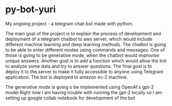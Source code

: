 # py-bot-yuri
My ongoing project - a telegram chat-bot made with python. 

  The main goal of the project is to explain the process of development and deployment of a telegram chatbot to aws server, which would include different machine learning and deep learning methods. The chatbot is going to be able to enter different modes using commands and messages. One of those is going to be generative mode, when the chatbot would improvise unique answers. Another goal is to add a function which would allow the bot to analyze some data and try to answer questions. The final goal is to deploy it to the server to make it fully accessible to anyone using Telegram application.
  The bot is deployed to amazon ec-2 machine.

  The generative mode is going o be implemented using OpenAI's gpt-2 model
  Right now i am having trouble with running the gpt-2 locally so I am setting up google collab notebook for development of the bot

